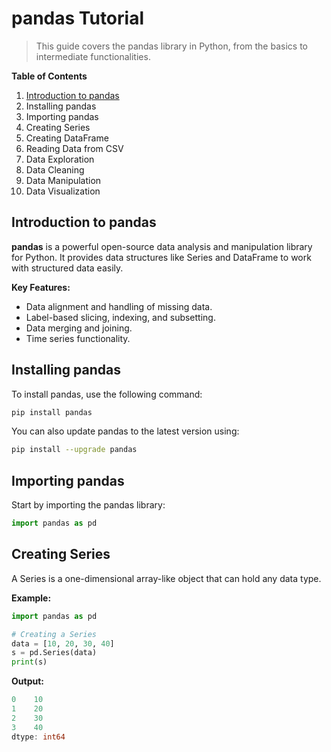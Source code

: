 # pandas Tutorial

> This guide covers the pandas library in Python, from the basics to intermediate functionalities.

**Table of Contents**
1. [Introduction to pandas](#introduction-to-pandas)
2. Installing pandas
3. Importing pandas
4. Creating Series
5. Creating DataFrame
6. Reading Data from CSV
7. Data Exploration
8. Data Cleaning
9. Data Manipulation
10. Data Visualization

## Introduction to pandas
**pandas** is a powerful open-source data analysis and manipulation library for Python. It provides data structures like Series and DataFrame to work with structured data easily.

**Key Features:**
- Data alignment and handling of missing data.
- Label-based slicing, indexing, and subsetting.
- Data merging and joining.
- Time series functionality.

## Installing pandas
To install pandas, use the following command:

```bash
pip install pandas
```

You can also update pandas to the latest version using:

```bash
pip install --upgrade pandas
```

## Importing pandas
Start by importing the pandas library:

```python
import pandas as pd
```

## Creating Series
A Series is a one-dimensional array-like object that can hold any data type.

**Example:**
```python
import pandas as pd

# Creating a Series
data = [10, 20, 30, 40]
s = pd.Series(data)
print(s)
```

**Output:**
```go
0    10
1    20
2    30
3    40
dtype: int64
```